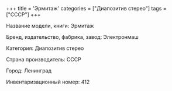 +++
title = 'Эрмитаж'
categories = ["Диапозитив стерео"]
tags = ["СССР"]
+++

Название модели, книги: Эрмитаж

Бренд, издательство, фабрика, завод: Электронмаш

Категория: Диапозитив стерео

Страна производитель: СССР

Город: Ленинград

Инвентаризационный номер: 412

